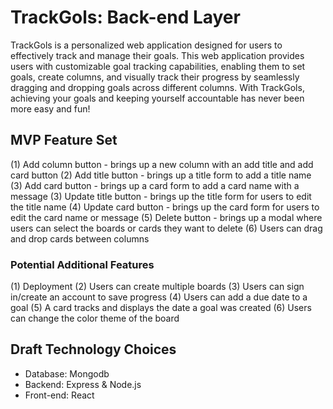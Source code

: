 # TrackGols: Back-end Layer

TrackGols is a personalized web application designed for users to effectively track and manage their goals. This web application provides users with customizable goal tracking capabilities, enabling them to set goals, create columns, and visually track their progress by seamlessly dragging and dropping goals across different columns. With TrackGols, achieving your goals and keeping yourself accountable has never been more easy and fun!

## MVP Feature Set

(1) Add column button - brings up a new column with an add title and add card button
(2) Add title button - brings up a title form to add a title name
(3) Add card button - brings up a card form to add a card name with a message
(3) Update title button - brings up the title form for users to edit the title name
(4) Update card button - brings up the card form for users to edit the card name or message
(5) Delete button - brings up a modal where users can select the boards or cards they want to delete
(6) Users can drag and drop cards between columns

### Potential Additional Features

(1) Deployment
(2) Users can create multiple boards
(3) Users can sign in/create an account to save progress
(4) Users can add a due date to a goal
(5) A card tracks and displays the date a goal was created
(6) Users can change the color theme of the board

## Draft Technology Choices

-   Database: Mongodb
-   Backend: Express & Node.js
-   Front-end: React
